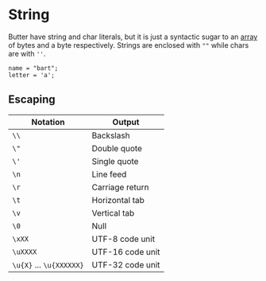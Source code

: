 # String

Butter have string and char literals, but it is just a syntactic sugar to an [array] of bytes and a byte respectively. Strings are enclosed with `""` while chars are with `''`.

[array]: array.md

```butter
name = "bart";
letter = 'a';
```

## Escaping

| Notation                 | Output           |
| ------------------------ | ---------------- |
| `\\`                     | Backslash        |
| `\"`                     | Double quote     |
| `\'`                     | Single quote     |
| `\n`                     | Line feed        |
| `\r`                     | Carriage return  |
| `\t`                     | Horizontal tab   |
| `\v`                     | Vertical tab     |
| `\0`                     | Null             |
| `\xXX`                   | UTF-8 code unit  |
| `\uXXXX`                 | UTF-16 code unit |
| `\u{X}` ... `\u{XXXXXX}` | UTF-32 code unit |
